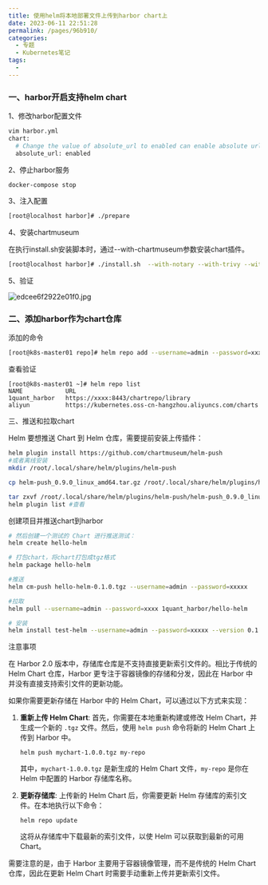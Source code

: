 ```yaml
---
title: 使用helm将本地部署文件上传到harbor chart上
date: 2023-06-11 22:51:28
permalink: /pages/96b910/
categories:
  - 专题
  - Kubernetes笔记
tags:
  - 
---
```


### 一、harbor开启支持helm chart

1、修改harbor配置文件

```bash
vim harbor.yml
chart:
  # Change the value of absolute_url to enabled can enable absolute url in chart
  absolute_url: enabled
```

2、停止harbor服务

```bash
docker-compose stop
```

3、注入配置

```bash
[root@localhost harbor]# ./prepare 
```

4、安装chartmuseum

在执行install.sh安装脚本时，通过--with-chartmuseum参数安装chart插件。

```bash
[root@localhost harbor]# ./install.sh  --with-notary --with-trivy --with-chartmuseum
```

5、验证

![edcee6f2922e01f0.jpg](http://pic.zzppjj.top/LightPicture/2023/06/edcee6f2922e01f0.jpg)

### 二、添加harbor作为chart仓库

添加的命令

```bash
[root@k8s-master01 repo]# helm repo add --username=admin --password=xxxxxxxx 1quant_harbor https://xxxxx:8443/chartrepo/library
```

查看验证

    [root@k8s-master01 ~]# helm repo list
    NAME            URL                                                   
    1quant_harbor   https://xxxx:8443/chartrepo/library           
    aliyun          https://kubernetes.oss-cn-hangzhou.aliyuncs.com/charts

三、推送和拉取chart

Helm 要想推送 Chart 到 Helm 仓库，需要提前安装上传插件：

```bash
helm plugin install https://github.com/chartmuseum/helm-push
#或者离线安装
mkdir /root/.local/share/helm/plugins/helm-push

cp helm-push_0.9.0_linux_amd64.tar.gz /root/.local/share/helm/plugins/helm-push

tar zxvf /root/.local/share/helm/plugins/helm-push/helm-push_0.9.0_linux_amd64.tar.gz
helm plugin list #查看
```

创建项目并推送chart到harbor

```bash
# 然后创建一个测试的 Chart 进行推送测试：
helm create hello-helm

# 打包chart，将chart打包成tgz格式
helm package hello-helm

#推送
helm cm-push hello-helm-0.1.0.tgz --username=admin --password=xxxxx

#拉取
helm pull --username=admin --password=xxxx 1quant_harbor/hello-helm

# 安装
helm install test-helm --username=admin --password=xxxxx --version 0.1.0 1quant_harbor/hello-helm
```

注意事项

在 Harbor 2.0 版本中，存储库仓库是不支持直接更新索引文件的。相比于传统的 Helm Chart 仓库，Harbor 更专注于容器镜像的存储和分发，因此在 Harbor 中并没有直接支持索引文件的更新功能。

如果你需要更新存储在 Harbor 中的 Helm Chart，可以通过以下方式来实现：

1. **重新上传 Helm Chart**: 首先，你需要在本地重新构建或修改 Helm Chart，并生成一个新的 `.tgz` 文件。然后，使用 `helm push` 命令将新的 Helm Chart 上传到 Harbor 中。
   
   ```
   helm push mychart-1.0.0.tgz my-repo
   ```
   
   其中，`mychart-1.0.0.tgz` 是新生成的 Helm Chart 文件，`my-repo` 是你在 Helm 中配置的 Harbor 存储库名称。

2. **更新存储库**: 上传新的 Helm Chart 后，你需要更新 Helm 存储库的索引文件。在本地执行以下命令：
   
   ```
   helm repo update
   ```
   
   这将从存储库中下载最新的索引文件，以使 Helm 可以获取到最新的可用 Chart。

需要注意的是，由于 Harbor 主要用于容器镜像管理，而不是传统的 Helm Chart 仓库，因此在更新 Helm Chart 时需要手动重新上传并更新索引文件。
